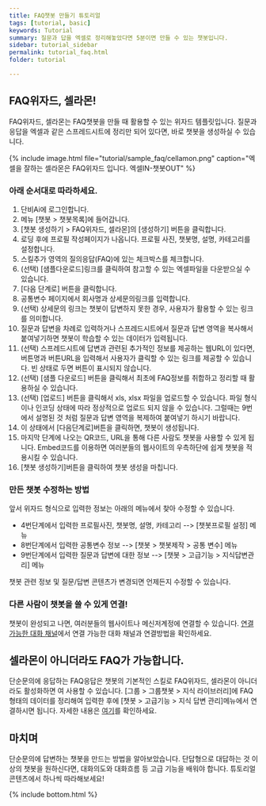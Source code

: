 ```yaml
---
title: FAQ챗봇 만들기 튜토리얼  
tags: [tutorial, basic]
keywords: Tutorial
summary: 질문과 답을 엑셀로 정리해놓았다면 5분이면 만들 수 있는 챗봇입니다.
sidebar: tutorial_sidebar
permalink: tutorial_faq.html
folder: tutorial

---
```


## FAQ위자드, 셀라몬!
FAQ위자드, 셀라몬는 FAQ챗봇을 만들 때 활용할 수 있는 위자드 템플릿입니다. 질문과 응답을 엑셀과 같은 스프레드시트에 정리만 되어 있다면, 바로 챗봇을 생성하실 수 있습니다.

{% include image.html file="tutorial/sample_faq/cellamon.png" caption="엑셀을 잘하는 셀라몬은 FAQ위자드 입니다. 엑셀IN-챗봇OUT" %}


### 아래 순서대로 따라하세요.

1. 단비Ai에 로그인합니다.
2. 메뉴 [챗봇 > 챗봇목록]에 들어갑니다.
3. [챗봇 생성하기 > FAQ위자드, 셀라몬]의 [생성하기] 버튼을 클릭합니다.
4. 로딩 후에 프로필 작성페이지가 나옵니다. 프로필 사진, 챗봇명, 설명, 카테고리를 설정합니다.
5. 스킬추가 영역의 질의응답(FAQ)에 있는 체크박스를 체크합니다.
6. (선택) [샘플다운로드]링크를 클릭하여 참고할 수 있는 엑셀파일을 다운받으실 수 있습니다.
7. [다음 단계로] 버튼을 클릭합니다.
8. 공통변수 페이지에서 회사명과 상세문의링크를 입력합니다.
9. (선택) 상세문의 링크는 챗봇이 답변하지 못한 경우, 사용자가 활용할 수 있는 링크를 의미합니다.
10. 질문과 답변을 차례로 입력하거나 스프레드시트에서 질문과 답변 영역을 복사해서 붙여넣기하면 챗봇이 학습할 수 있는 데이터가 입력됩니다. 
11. (선택) 스프레드시트에 답변과 관련된 추가적인 정보를 제공하는 웹URL이 있다면, 버튼명과 버튼URL을 입력해서 사용자가 클릭할 수 있는 링크를 제공할 수 있습니다. 빈 상태로 두면 버튼이 표시되지 않습니다.
12. (선택) [샘플 다운로드] 버튼을 클릭해서 최초에 FAQ정보를 취합하고 정리할 때 활용하실 수 있습니다. 
13. (선택) [업로드] 버튼을 클릭해서 xls, xlsx 파일을 업로드할 수 있습니다. 파일 형식이나 인코딩 상태에 따라 정상적으로 업로드 되지 않을 수 있습니다. 그럴때는 9번에서 설명된 것 처럼 질문과 답변 영역을 복제하여 붙여넣기 하시기 바랍니다.
14. 이 상태에서 [다음단계로]버튼을 클릭하면, 챗봇이 생성됩니다.
15. 마지막 단계에 나오는 QR코드, URL을 통해 다른 사람도 챗봇을 사용할 수 있게 됩니다. Embed코드를 이용하면 여러분들의 웹사이트의 우측하단에 쉽게 챗봇을 적용시킬 수 있습니다.
16. [챗봇 생성하기]버튼을 클릭하여 챗봇 생성을 마칩니다.

### 만든 챗봇 수정하는 방법
앞서 위자드 형식으로 입력한 정보는 아래의 메뉴에서 찾아 수정할 수 있습니다.
- 4번단계에서 입력한 프로필사진, 챗봇명, 설명, 카테고리 --> [챗봇프로필 설정] 메뉴
- 8번단계에서 입력한 공통변수 정보 --> [챗봇 > 챗봇제작 > 공통 변수] 메뉴
- 9번단계에서 입력한 질문과 답변에 대한 정보 --> [챗봇 > 고급기능 > 지식답변관리] 메뉴

챗봇 관련 정보 및 질문/답변 콘텐츠가 변경되면 언제든지 수정할 수 있습니다.

### 다른 사람이 챗봇을 쓸 수 있게 연결!
챗봇이 완성되고 나면, 여러분들의 웹사이트나 메신저계정에 연결할 수 있습니다. [연결 가능한 대화 채널](https://doc.danbee.ai/channel_connection_settings.html)에서 연결 가능한 대화 채널과 연결방법을 확인하세요.

## 셀라몬이 아니더라도 FAQ가 가능합니다.
단순문의에 응답하는 FAQ응답은 챗봇의 기본적인 스킬로 FAQ위자드, 셀라몬이 아니더라도 활성화하면 여 사용할 수 있습니다.
[그룹 > 그룹챗봇 > 지식 라이브러리]에 FAQ형태의 데이터를 정리해여 입력한 후에 [챗봇 > 고급기능 > 지식 답변 관리]메뉴에서 연결하시면 됩니다.
자세한 내용은 [여기](https://doc.danbee.ai/knowledge_library.html)를 확인하세요. 


## 마치며
단순문의에 답변하는 챗봇을 만드는 방법을 알아보았습니다. 단답형으로 대답하는 것 이상의 챗봇을 원하신다면, 대화의도와 대화흐름 등 고급 기능을 배워야 합니다. 튜토리얼 콘텐츠에서 하나씩 따라해보세요!


{% include bottom.html %}
